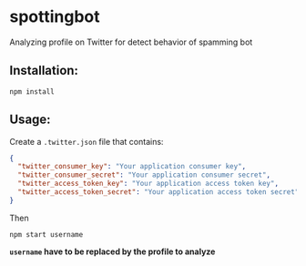 # spottingbot
Analyzing profile on Twitter for detect behavior of spamming bot

## Installation:

`npm install`

## Usage: 

Create a `.twitter.json` file that contains:

```json
{
  "twitter_consumer_key": "Your application consumer key",
  "twitter_consumer_secret": "Your application consumer secret",
  "twitter_access_token_key": "Your application access token key",
  "twitter_access_token_secret": "Your application access token secret"
}
```

Then

`npm start username`

**`username` have to be replaced by the profile to analyze**
